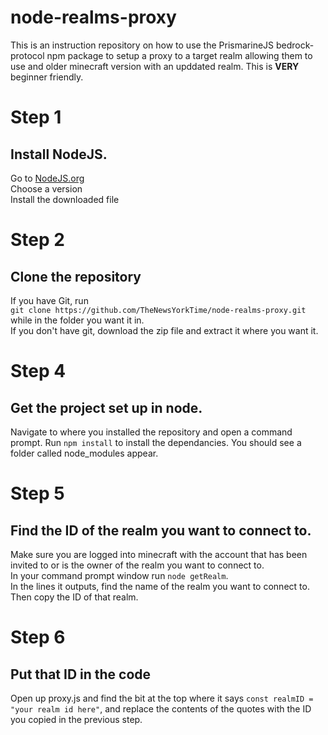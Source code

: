 # node-realms-proxy
This is an instruction repository on how to use the PrismarineJS bedrock-protocol npm package to setup a proxy to a target realm allowing them to use and older minecraft version with an upddated realm. This is **VERY** beginner friendly.

# Step 1
## Install NodeJS. 
Go to [NodeJS.org](https://nodejs.org/en/)\
Choose a version \
Install the downloaded file

# Step 2
## Clone the repository
If you have Git, run \
`git clone https://github.com/TheNewsYorkTime/node-realms-proxy.git` while in the folder you want it in. \
If you don't have git, download the zip file and extract it where you want it.

# Step 4
## Get the project set up in node.
Navigate to where you installed the repository and open a command prompt.
Run `npm install` to install the dependancies. You should see a folder called node_modules appear.

# Step 5
## Find the ID of the realm you want to connect to.
Make sure you are logged into minecraft with the account that has been invited to or is the owner of the realm you want to connect to. \
In your command prompt window run `node getRealm`. \
In the lines it outputs, find the name of the realm you want to connect to. Then copy the ID of that realm.

# Step 6
## Put that ID in the code
Open up proxy.js and find the bit at the top where it says `const realmID = "your realm id here"`, and replace the contents of the quotes with the ID you copied in the previous step.